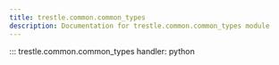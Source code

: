 ```yaml
---
title: trestle.common.common_types
description: Documentation for trestle.common.common_types module
---
```

::: trestle.common.common_types
handler: python
